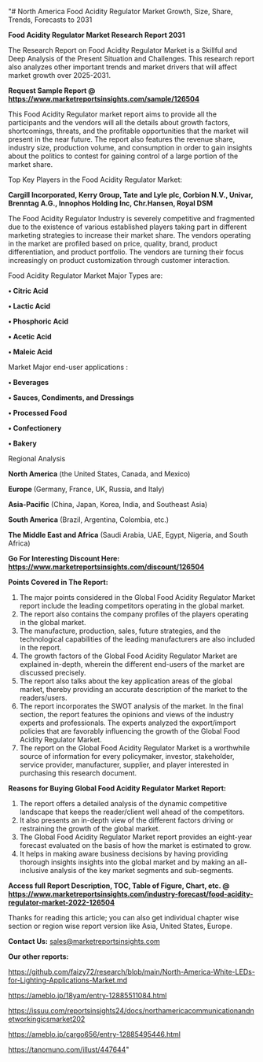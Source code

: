 "# North America Food Acidity Regulator Market Growth, Size, Share, Trends, Forecasts to 2031

<strong>Food Acidity Regulator Market Research Report 2031</strong>

The Research Report on Food Acidity Regulator Market is a Skillful and Deep Analysis of the Present Situation and Challenges. This research report also analyzes other important trends and market drivers that will affect market growth over 2025-2031.

<strong>Request Sample Report @ <a href=https://www.marketreportsinsights.com/sample/126504>https://www.marketreportsinsights.com/sample/126504</a></strong>

This Food Acidity Regulator market report aims to provide all the participants and the vendors will all the details about growth factors, shortcomings, threats, and the profitable opportunities that the market will present in the near future. The report also features the revenue share, industry size, production volume, and consumption in order to gain insights about the politics to contest for gaining control of a large portion of the market share.

Top Key Players in the Food Acidity Regulator Market:

<strong>Cargill Incorporated, Kerry Group, Tate and Lyle plc, Corbion N.V., Univar, Brenntag A.G., Innophos Holding Inc, Chr.Hansen, Royal DSM</strong>

The Food Acidity Regulator Industry is severely competitive and fragmented due to the existence of various established players taking part in different marketing strategies to increase their market share. The vendors operating in the market are profiled based on price, quality, brand, product differentiation, and product portfolio. The vendors are turning their focus increasingly on product customization through customer interaction.

Food Acidity Regulator Market Major Types are:

<strong>• Citric Acid

• Lactic Acid

• Phosphoric Acid

• Acetic Acid

• Maleic Acid</strong>

Market Major end-user applications :

<strong>• Beverages

• Sauces, Condiments, and Dressings

• Processed Food

• Confectionery

• Bakery</strong>

Regional Analysis

</u><strong><b>North America</b></strong> (the United States, Canada, and Mexico)

<strong><b>Europe </b></strong>(Germany, France, UK, Russia, and Italy)

<strong><b>Asia-Pacific</b></strong> (China, Japan, Korea, India, and Southeast Asia)

<strong><b>South America</b></strong> (Brazil, Argentina, Colombia, etc.)

<strong><b>The Middle East and Africa</b></strong> (Saudi Arabia, UAE, Egypt, Nigeria, and South Africa)

<strong>Go For Interesting Discount Here: <a href=https://www.marketreportsinsights.com/discount/126504>https://www.marketreportsinsights.com/discount/126504</a></strong>

<strong>Points Covered in The Report:</strong>
<ol>
  <li>The major points considered in the Global Food Acidity Regulator Market report include the leading competitors operating in the global market.</li>
  <li>The report also contains the company profiles of the players operating in the global market.</li>
  <li>The manufacture, production, sales, future strategies, and the technological capabilities of the leading manufacturers are also included in the report.</li>
  <li>The growth factors of the Global Food Acidity Regulator Market are explained in-depth, wherein the different end-users of the market are discussed precisely.</li>
  <li>The report also talks about the key application areas of the global market, thereby providing an accurate description of the market to the readers/users.</li>
  <li>The report incorporates the SWOT analysis of the market. In the final section, the report features the opinions and views of the industry experts and professionals. The experts analyzed the export/import policies that are favorably influencing the growth of the Global Food Acidity Regulator Market.</li>
  <li>The report on the Global Food Acidity Regulator Market is a worthwhile source of information for every policymaker, investor, stakeholder, service provider, manufacturer, supplier, and player interested in purchasing this research document.</li>
</ol>
<strong>Reasons for Buying Global Food Acidity Regulator Market Report:</strong>

<ol>
  <li>The report offers a detailed analysis of the dynamic competitive landscape that keeps the reader/client well ahead of the competitors.</li>
  <li>It also presents an in-depth view of the different factors driving or restraining the growth of the global market.</li>
  <li>The Global Food Acidity Regulator Market report provides an eight-year forecast evaluated on the basis of how the market is estimated to grow.</li>
  <li>It helps in making aware business decisions by having providing thorough insights insights into the global market and by making an all-inclusive analysis of the key market segments and sub-segments.</li>
</ol>
<strong>Access full Report Description, TOC, Table of Figure, Chart, etc. @ <a href=https://www.marketreportsinsights.com/industry-forecast/food-acidity-regulator-market-2022-126504>https://www.marketreportsinsights.com/industry-forecast/food-acidity-regulator-market-2022-126504</a></strong>


Thanks for reading this article; you can also get individual chapter wise section or region wise report version like Asia, United States, Europe.

<strong>Contact Us:</strong>
sales@marketreportsinsights.com

<strong>Our other reports:</strong>

<a href=https://github.com/faizy72/research/blob/main/North-America-White-LEDs-for-Lighting-Applications-Market.md>https://github.com/faizy72/research/blob/main/North-America-White-LEDs-for-Lighting-Applications-Market.md</a>

<a href=https://ameblo.jp/18yam/entry-12885511084.html>https://ameblo.jp/18yam/entry-12885511084.html</a>

<a href=https://issuu.com/reportsinsights24/docs/northamericacommunicationandnetworkingicsmarket202>https://issuu.com/reportsinsights24/docs/northamericacommunicationandnetworkingicsmarket202</a>

<a href=https://ameblo.jp/cargo656/entry-12885495446.html>https://ameblo.jp/cargo656/entry-12885495446.html</a>

<a href=https://tanomuno.com/illust/447644>https://tanomuno.com/illust/447644</a>"
